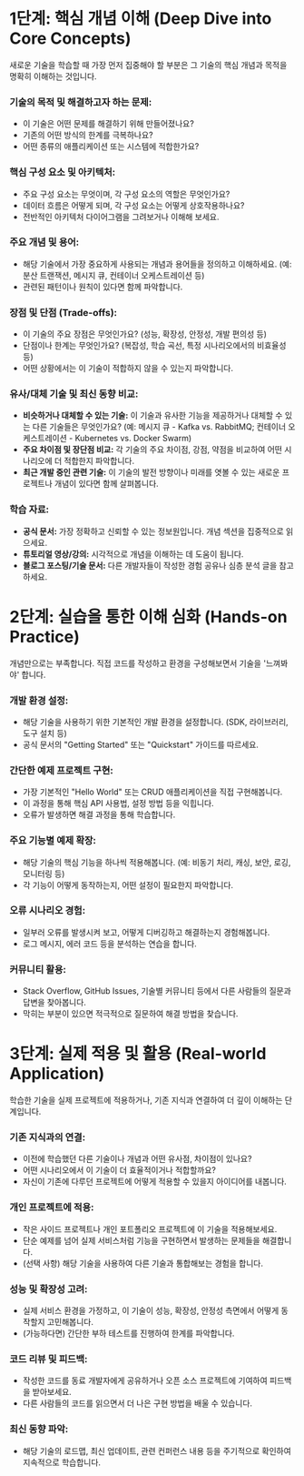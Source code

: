 # 1단계: 핵심 개념 이해 (Deep Dive into Core Concepts)
새로운 기술을 학습할 때 가장 먼저 집중해야 할 부분은 그 기술의 핵심 개념과 목적을 명확히 이해하는 것입니다.

### 기술의 목적 및 해결하고자 하는 문제:
- 이 기술은 어떤 문제를 해결하기 위해 만들어졌나요?
- 기존의 어떤 방식의 한계를 극복하나요?
- 어떤 종류의 애플리케이션 또는 시스템에 적합한가요?

### 핵심 구성 요소 및 아키텍처:
- 주요 구성 요소는 무엇이며, 각 구성 요소의 역할은 무엇인가요?
- 데이터 흐름은 어떻게 되며, 각 구성 요소는 어떻게 상호작용하나요?
- 전반적인 아키텍처 다이어그램을 그려보거나 이해해 보세요.

### 주요 개념 및 용어:
- 해당 기술에서 가장 중요하게 사용되는 개념과 용어들을 정의하고 이해하세요. (예: 분산 트랜잭션, 메시지 큐, 컨테이너 오케스트레이션 등)
- 관련된 패턴이나 원칙이 있다면 함께 파악합니다.

### 장점 및 단점 (Trade-offs):
- 이 기술의 주요 장점은 무엇인가요? (성능, 확장성, 안정성, 개발 편의성 등)
- 단점이나 한계는 무엇인가요? (복잡성, 학습 곡선, 특정 시나리오에서의 비효율성 등)
- 어떤 상황에서는 이 기술이 적합하지 않을 수 있는지 파악합니다.

### 유사/대체 기술 및 최신 동향 비교:
- **비슷하거나 대체할 수 있는 기술:** 이 기술과 유사한 기능을 제공하거나 대체할 수 있는 다른 기술들은 무엇인가요? (예: 메시지 큐 - Kafka vs. RabbitMQ; 컨테이너 오케스트레이션 - Kubernetes vs. Docker Swarm)
- **주요 차이점 및 장단점 비교:** 각 기술의 주요 차이점, 강점, 약점을 비교하여 어떤 시나리오에 더 적합한지 파악합니다.
- **최근 개발 중인 관련 기술:** 이 기술의 발전 방향이나 미래를 엿볼 수 있는 새로운 프로젝트나 개념이 있다면 함께 살펴봅니다.

### 학습 자료:
- **공식 문서:** 가장 정확하고 신뢰할 수 있는 정보원입니다. 개념 섹션을 집중적으로 읽으세요.
- **튜토리얼 영상/강의:** 시각적으로 개념을 이해하는 데 도움이 됩니다.
- **블로그 포스팅/기술 문서:** 다른 개발자들이 작성한 경험 공유나 심층 분석 글을 참고하세요.

# 2단계: 실습을 통한 이해 심화 (Hands-on Practice)
개념만으로는 부족합니다. 직접 코드를 작성하고 환경을 구성해보면서 기술을 '느껴봐야' 합니다.

### 개발 환경 설정:
- 해당 기술을 사용하기 위한 기본적인 개발 환경을 설정합니다. (SDK, 라이브러리, 도구 설치 등)
- 공식 문서의 "Getting Started" 또는 "Quickstart" 가이드를 따르세요.

### 간단한 예제 프로젝트 구현:
- 가장 기본적인 "Hello World" 또는 CRUD 애플리케이션을 직접 구현해봅니다.
- 이 과정을 통해 핵심 API 사용법, 설정 방법 등을 익힙니다.
- 오류가 발생하면 해결 과정을 통해 학습합니다.

### 주요 기능별 예제 확장:
- 해당 기술의 핵심 기능을 하나씩 적용해봅니다. (예: 비동기 처리, 캐싱, 보안, 로깅, 모니터링 등)
- 각 기능이 어떻게 동작하는지, 어떤 설정이 필요한지 파악합니다.

### 오류 시나리오 경험:
- 일부러 오류를 발생시켜 보고, 어떻게 디버깅하고 해결하는지 경험해봅니다.
- 로그 메시지, 에러 코드 등을 분석하는 연습을 합니다.

### 커뮤니티 활용:
- Stack Overflow, GitHub Issues, 기술별 커뮤니티 등에서 다른 사람들의 질문과 답변을 찾아봅니다.
- 막히는 부분이 있으면 적극적으로 질문하여 해결 방법을 찾습니다.

# 3단계: 실제 적용 및 활용 (Real-world Application)
학습한 기술을 실제 프로젝트에 적용하거나, 기존 지식과 연결하여 더 깊이 이해하는 단계입니다.

### 기존 지식과의 연결:
- 이전에 학습했던 다른 기술이나 개념과 어떤 유사점, 차이점이 있나요?
- 어떤 시나리오에서 이 기술이 더 효율적이거나 적합할까요?
- 자신이 기존에 다루던 프로젝트에 어떻게 적용할 수 있을지 아이디어를 내봅니다.

### 개인 프로젝트에 적용:
- 작은 사이드 프로젝트나 개인 포트폴리오 프로젝트에 이 기술을 적용해보세요.
- 단순 예제를 넘어 실제 서비스처럼 기능을 구현하면서 발생하는 문제들을 해결합니다.
- (선택 사항) 해당 기술을 사용하여 다른 기술과 통합해보는 경험을 합니다.

### 성능 및 확장성 고려:
- 실제 서비스 환경을 가정하고, 이 기술이 성능, 확장성, 안정성 측면에서 어떻게 동작할지 고민해봅니다.
- (가능하다면) 간단한 부하 테스트를 진행하여 한계를 파악합니다.

### 코드 리뷰 및 피드백:
- 작성한 코드를 동료 개발자에게 공유하거나 오픈 소스 프로젝트에 기여하여 피드백을 받아보세요.
- 다른 사람들의 코드를 읽으면서 더 나은 구현 방법을 배울 수 있습니다.

### 최신 동향 파악:
- 해당 기술의 로드맵, 최신 업데이트, 관련 컨퍼런스 내용 등을 주기적으로 확인하여 지속적으로 학습합니다.